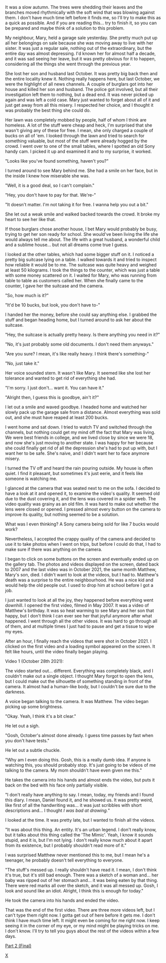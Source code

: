 It was a slow autumn. The trees were shedding their leaves and the branches moved rhythmically with the soft wind that was blowing against them. I don't have much time left before it finds me, so I'll try to make this as a quick as possible. And if you are reading this... try to finish it, so you can be prepared and maybe think of a solution to this problem.

My neighbour, Mary, held a garage sale yesterday. She pretty much put up all her belongings on sale because she was moving away to live with her sister. It was just a regular sale, nothing out of the extraordinary, but the entire day was almost depressing. I'd known her for almost half a decade, and it was sad seeing her leave, but it was pretty obvious for it to happen, considering all the things she went through the previous year.

She lost her son and husband last October. It was pretty big back then and the entire locality knew it. Nothing really happens here, but last October, we were the highlight of all news channels. A couple of burglars got into her house and killed her son and husband. The police got involved, but all their investigation left them to nothing, but a dead end. It was never picked up again and was left a cold case. Mary just wanted to forget about all of it and just get away from all this misery. I respected her choice, and I thought it was probably the best thing she could do.

Her lawn was completely mobbed by people, half of whom I think are homeless. A lot of the stuff were cheap and heck, I'm surprised that she wasn't giving any of these for free. I mean, she only charged a couple of bucks on all of 'em.  I looked through the lawn and tried to search for something valuable, but most of the stuff were already hogged by the crowd. I went over to one of the small tables, where I spotted an old Sony handy cam. I picked it up and examined it and to my surprise, it worked.

"Looks like you've found something, haven't you?"

I turned around to see Mary behind me. She had a smile on her face, but in the inside I knew how miserable she was.

"Well, it is a good deal, so I can't complain."

"Hey, you don't have to pay for that. We're-"

"It doesn't matter. I'm not taking it for free. I wanna help you out a bit."

She let out a weak smile and walked backed towards the crowd. It broke my heart to see her like that.

If those burglars chose another house, I bet Mary would probably be busy, trying to get her son ready for school. She would've been living the life she would always tell me about. The life with a great husband, a wonderful child and a sublime house... but not all dreams come true I guess.

I looked at the other tables, which had some bigger stuff on it. I noticed a pretty big suitcase lying on a table. I walked towards it and tried to inspect how reliable it would be to me. The suitcase was quite heavy and weighed at least 50 kilograms. I took the things to the counter, which was just a table with some money scattered on it. I waited for Mary, who was running from table to table as customers called her. When she finally came to the counter, I gave her the suitcase and the camera.

"So, how much is it?"

"It'd be 10 bucks, but look, you don't have to-"

I handed her the money, before she could say anything else. I grabbed the stuff and began heading home, but I turned around to ask her about the suitcase.

"Hey, the suitcase is actually pretty heavy. Is there anything you need in it?"

"No, it's just probably some old documents. I don't need them anyways."

"Are you sure? I mean, it's like really heavy. I think there's something-"

"No, just take it."

Her voice sounded stern. It wasn't like Mary. It seemed like she lost her tolerance and wanted to get rid of everything she had.

"I'm sorry. I just don't... want it. You can have it."

"Alright then, I guess this is goodbye, ain't it?"

I let out a smile and waved goodbye. I headed home and watched her slowly pack up the garage sale from a distance. Almost everything was sold out, and she must have reaped at least 200 bucks.

I went home and sat down. I tried to watch TV and switched through the channels, but nothing could get my mind off the fact that Mary was living. We were best friends in college, and we lived close by since we were 18, and now she's just moving to another state. I was happy for her because she could finally get rid of all the depression she's had to put up with, but I want her to be safe. She's naive, and I didn't want her to face anymore misery.

I turned the TV off and heard the rain pouring outside. My house is often quiet. I find it pleasant, but sometimes it's just eerie, and it feels like someone is watching me.

I glanced at the camera that was seated next to me on the sofa. I decided to have a look at it and opened it, to examine the video's quality. It seemed old due to the dust covering it, and the lens was covered in a spider web. The video quality was grainy as an old film. It was hard to make out whether the lens were closed or opened. I pressed almost every button on the camera to improve its quality, but nothing seemed to be a solution.

What was I even thinking? A Sony camera being sold for like 7 bucks would work?

Nevertheless, I accepted the crappy quality of the camera and decided to use it to take photos when I went on trips, but before I could do that, I had to make sure if there was anything on the camera.

I began to click on some buttons on the screen and eventually ended up on the gallery tab. The photos and videos displayed on the screen, dated back to 2007 and the last video was in October 2021, the same month Matthew, Mary's son, died. I didn't want to look at the videos, but I had to. Matthew's death was a surprise to the entire neighbourhood. He was a nice kid and would help the old people out. I used to drop him at school before I got a job.

I just wanted to look at all the joy, they happened before everything went downhill. I opened the first video, filmed in May 2007. It was a video of Matthew's birthday. It was so heat warming to see Mary and her son that happy, but I don't think I can ever see her that joyful anymore after what happened. I went through all the other videos. It was hard to go through all of them, and at multiple times I just had to pause and get a tissue to wipe my eyes.

After an hour, I finally reach the videos that were shot in October 2021. I clicked on the first video and a loading symbol appeared on the screen. It felt like hours, until the video finally began playing.

Video 1 (October 28th 2021):

The video started out... different. Everything was completely black, and I couldn't make out a single object. I thought Mary forgot to open the lens, but I could make out the silhouette of something standing in front of the camera. It almost had a human-like body, but I couldn't be sure due to the darkness.

A voice began talking to the camera. It was Matthew. The video began picking up some brightness.

"Okay. Yeah, I think it's a bit clear."

He let out a sigh.

"Gosh, October's almost done already. I guess time passes by fast when you don't have tests."

He let out a subtle chuckle.

"Why am I even doing this. Gosh, this is a really dumb idea. If anyone is watching this, you should probably stop. It's just going to be videos of me talking to the camera. My mom shouldn't have even given me this."

He takes the camera into his hands and almost ends the video, but puts it back on the bed with his face only partially visible.

"I don't really have anything to say. I mean, today, my friends and I found this diary. I mean, Daniel found it, and he showed us. It was pretty weird, like first of all the handwriting was... it was just scribbles with short descriptions and... I thought *I was bad at drawing.*"

I looked at the time. It was pretty late, but I wanted to finish all the videos.

"It was about this thing. An entity. It's an urban legend. I don't really know, but it talks about this thing called the 'The Mimic'. Yeah, I know it sounds stupid, and it is, but I'm not lying. I don't really know much about it apart from its existence, but I probably shouldn't read more of it."

I was surprised Matthew never mentioned this to me, but I mean he's a teenager, he probably doesn't tell everything to everyone.

"The stuff's messed up. I really shouldn't have read it. I mean, I don't think it's true, but it's still bad enough. There was a sketch of a woman and... her baby was ripped out of her stomach and... it was being eaten by that thing. There were red marks all over the sketch, and it was all messed up. Gosh, I look and sound like an idiot. Alright, I think this is enough for today."

He took the camera into his hands and ended the video.

That was the end of the first video. There are three more videos left, but I can't type them right now. I gotta get out of here before it gets me. I don't think I have much time left. It might even be coming for me right now. I keep seeing it in the corner of my eye, or my mind might be playing tricks on me. I don't know. I'll try to tell you guys about the rest of the videos within a few days.

[Part 2 (Final)](https://www.reddit.com/r/nosleep/comments/un4fb5/the_mimic_an_urban_legend_part_2/)  


[X](https://www.reddit.com/r/AshvikV/)